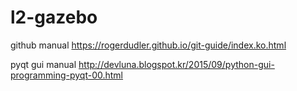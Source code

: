 # l2-gazebo

github manual
https://rogerdudler.github.io/git-guide/index.ko.html

pyqt gui manual
http://devluna.blogspot.kr/2015/09/python-gui-programming-pyqt-00.html
